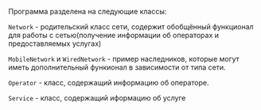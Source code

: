 Программа разделена на следующие классы:

`Network` - родительский класс сети, содержит обобщённый функционал для работы с сетью(получение информации об операторах и предоставляемых услугах)

`MobileNetwork` и `WiredNetwork` - пример наследников, которые могут иметь дополнительный функионал в зависимости от типа сети.

`Operator` - класс, содержащий информацию об операторе.

`Service` - класс, содержащий иформацию об услуге
